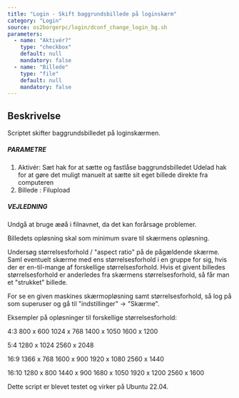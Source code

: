 ```yaml
---
title: "Login - Skift baggrundsbillede på loginskærm"
category: "Login"
source: os2borgerpc/login/dconf_change_login_bg.sh
parameters:
  - name: "Aktivér?"
    type: "checkbox"
    default: null
    mandatory: false
  - name: "Billede"
    type: "file"
    default: null
    mandatory: false
---
```


## Beskrivelse
Scriptet skifter baggrundsbilledet på loginskærmen.

##### PARAMETRE #####

1. Aktivér: 
    Sæt hak for at sætte og fastlåse baggrundsbilledet
    Udelad hak for at gøre det muligt manuelt at sætte sit eget billede direkte fra computeren
2. Billede : Filupload

##### VEJLEDNING #####

Undgå at bruge æøå i filnavnet, da det kan forårsage problemer.

Billedets opløsning skal som minimum svare til skærmens opløsning.

Undersøg størrelsesforhold / "aspect ratio" på de pågældende skærme. Saml eventuelt skærme med ens størrelsesforhold i en gruppe for sig, hvis der er en-til-mange af forskellige størrelsesforhold. Hvis et givent billedes størrelsesforhold er anderledes fra skærmens størrelsesforhold, så får man et "strukket" billede.

For se en given maskines skærmopløsning samt størrelsesforhold, så log på som superuser og gå til "indstillinger" -> "Skærme".

Eksempler på opløsninger til forskellige størrelsesforhold:

4:3
800 x 600
1024 x 768
1400 x 1050
1600 x 1200

5:4
1280 x 1024
2560 x 2048

16:9
1366 x 768
1600 x 900
1920 x 1080
2560 x 1440

16:10
1280 x 800
1440 x 900
1680 x 1050
1920 x 1200
2560 x 1600

Dette script er blevet testet og virker på Ubuntu 22.04.